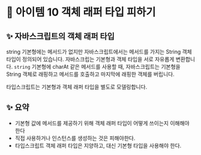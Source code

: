 # 🔎 아이템 10 객체 래퍼 타입 피하기

## ✨ 자바스크립트의 객체 래퍼 타입

string 기본형에는 메서드가 없지만 자바스크립트에서는 메서드를 가지는 String 객체 타입이 정의되어 있습니다. 자바스크립는 기본형과 객체 타입을 서로 자유롭게 변환합니다. `string` 기본형에 charAt 같은 메서드를 사용할 때, 자바스크립트는 기본형을 String 객체로 래핑하고 메서드를 호출하고 마지막에 래핑한 객체를 버립니다.

타입스크립트는 기본형과 객체 래퍼 타입을 별도로 모델링합니다.

## ✨ 요약

- 기본형 값에 메서드를 제공하기 위해 객체 래퍼 타입이 어떻게 쓰이는지 이해해야 한다
- 직접 사용하거나 인스턴스를 생성하는 것은 피해야한다.
- 타입스크립트 객체 래퍼 타입은 지양하고, 대신 기본형 타입을 사용해야 한다.
